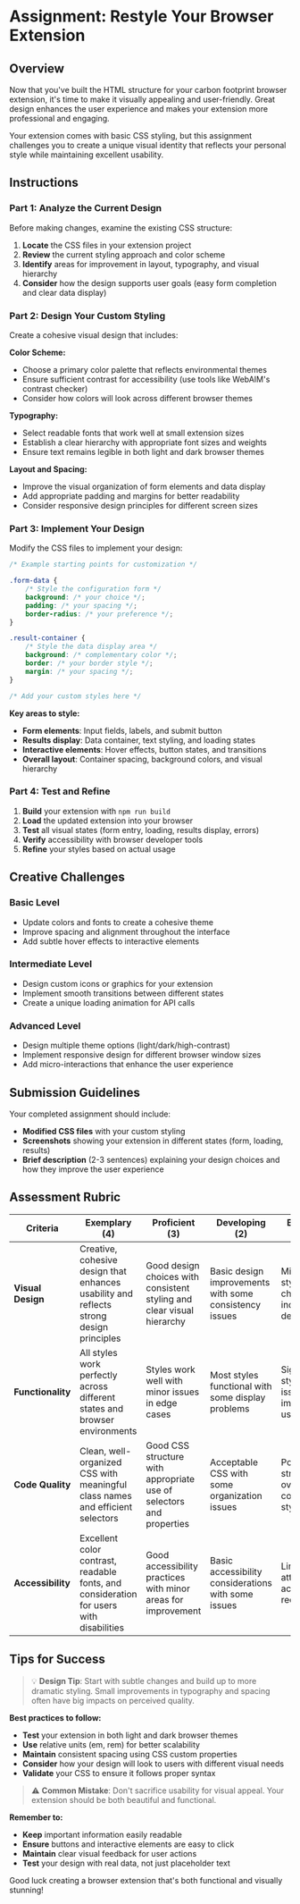 # Assignment: Restyle Your Browser Extension

## Overview

Now that you've built the HTML structure for your carbon footprint browser extension, it's time to make it visually appealing and user-friendly. Great design enhances the user experience and makes your extension more professional and engaging.

Your extension comes with basic CSS styling, but this assignment challenges you to create a unique visual identity that reflects your personal style while maintaining excellent usability.

## Instructions

### Part 1: Analyze the Current Design

Before making changes, examine the existing CSS structure:

1. **Locate** the CSS files in your extension project
2. **Review** the current styling approach and color scheme
3. **Identify** areas for improvement in layout, typography, and visual hierarchy
4. **Consider** how the design supports user goals (easy form completion and clear data display)

### Part 2: Design Your Custom Styling

Create a cohesive visual design that includes:

**Color Scheme:**
- Choose a primary color palette that reflects environmental themes
- Ensure sufficient contrast for accessibility (use tools like WebAIM's contrast checker)
- Consider how colors will look across different browser themes

**Typography:**
- Select readable fonts that work well at small extension sizes
- Establish a clear hierarchy with appropriate font sizes and weights
- Ensure text remains legible in both light and dark browser themes

**Layout and Spacing:**
- Improve the visual organization of form elements and data display
- Add appropriate padding and margins for better readability
- Consider responsive design principles for different screen sizes

### Part 3: Implement Your Design

Modify the CSS files to implement your design:

```css
/* Example starting points for customization */

.form-data {
    /* Style the configuration form */
    background: /* your choice */;
    padding: /* your spacing */;
    border-radius: /* your preference */;
}

.result-container {
    /* Style the data display area */
    background: /* complementary color */;
    border: /* your border style */;
    margin: /* your spacing */;
}

/* Add your custom styles here */
```

**Key areas to style:**
- **Form elements**: Input fields, labels, and submit button
- **Results display**: Data container, text styling, and loading states
- **Interactive elements**: Hover effects, button states, and transitions
- **Overall layout**: Container spacing, background colors, and visual hierarchy

### Part 4: Test and Refine

1. **Build** your extension with `npm run build`
2. **Load** the updated extension into your browser
3. **Test** all visual states (form entry, loading, results display, errors)
4. **Verify** accessibility with browser developer tools
5. **Refine** your styles based on actual usage

## Creative Challenges

### Basic Level
- Update colors and fonts to create a cohesive theme
- Improve spacing and alignment throughout the interface
- Add subtle hover effects to interactive elements

### Intermediate Level
- Design custom icons or graphics for your extension
- Implement smooth transitions between different states
- Create a unique loading animation for API calls

### Advanced Level
- Design multiple theme options (light/dark/high-contrast)
- Implement responsive design for different browser window sizes
- Add micro-interactions that enhance the user experience

## Submission Guidelines

Your completed assignment should include:

- **Modified CSS files** with your custom styling
- **Screenshots** showing your extension in different states (form, loading, results)
- **Brief description** (2-3 sentences) explaining your design choices and how they improve the user experience

## Assessment Rubric

| Criteria | Exemplary (4) | Proficient (3) | Developing (2) | Beginning (1) |
|----------|---------------|----------------|----------------|----------------|
| **Visual Design** | Creative, cohesive design that enhances usability and reflects strong design principles | Good design choices with consistent styling and clear visual hierarchy | Basic design improvements with some consistency issues | Minimal styling changes or inconsistent design |
| **Functionality** | All styles work perfectly across different states and browser environments | Styles work well with minor issues in edge cases | Most styles functional with some display problems | Significant styling issues that impact usability |
| **Code Quality** | Clean, well-organized CSS with meaningful class names and efficient selectors | Good CSS structure with appropriate use of selectors and properties | Acceptable CSS with some organization issues | Poor CSS structure or overly complex styling |
| **Accessibility** | Excellent color contrast, readable fonts, and consideration for users with disabilities | Good accessibility practices with minor areas for improvement | Basic accessibility considerations with some issues | Limited attention to accessibility requirements |

## Tips for Success

> 💡 **Design Tip**: Start with subtle changes and build up to more dramatic styling. Small improvements in typography and spacing often have big impacts on perceived quality.

**Best practices to follow:**
- **Test** your extension in both light and dark browser themes
- **Use** relative units (em, rem) for better scalability
- **Maintain** consistent spacing using CSS custom properties
- **Consider** how your design will look to users with different visual needs
- **Validate** your CSS to ensure it follows proper syntax

> ⚠️ **Common Mistake**: Don't sacrifice usability for visual appeal. Your extension should be both beautiful and functional.

**Remember to:**
- **Keep** important information easily readable
- **Ensure** buttons and interactive elements are easy to click
- **Maintain** clear visual feedback for user actions
- **Test** your design with real data, not just placeholder text

Good luck creating a browser extension that's both functional and visually stunning!